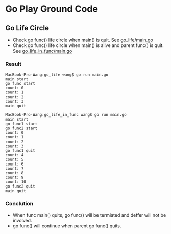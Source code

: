 # Go Play Ground Code

## Go Life Circle

* Check go func() life circle when main() is quit. See [go_life/main.go](go_life/main.go)
* Check go func() life circle when main() is alive and parent func() is quit. See [go_life_in_func/main.go](go_life_in_func/main.go)

### Result
```
MacBook-Pro-Wang:go_life wang$ go run main.go
main start
go func start
count: 0
count: 1
count: 2
count: 3
main quit

MacBook-Pro-Wang:go_life_in_func wang$ go run main.go
main start
go func1 start
go func2 start
count: 0
count: 1
count: 2
count: 3
go func1 quit
count: 4
count: 5
count: 6
count: 7
count: 8
count: 9
count: 10
go func2 quit
main quit
```

### Conclution
* When func main() quits, go func() will be termiated and deffer will not be involved.
* go func() will continue when parent go func() quits.